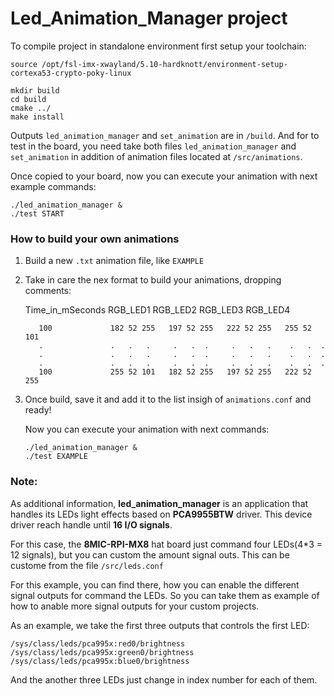 # Led_Animation_Manager project

To compile project in standalone environment first setup your toolchain:

```
source /opt/fsl-imx-xwayland/5.10-hardknott/environment-setup-cortexa53-crypto-poky-linux
```


```
mkdir build
cd build
cmake ../
make install
```
Outputs `led_animation_manager` and `set_animation` are in `/build`. And for to test in the board, you need take both files `led_animation_manager` and `set_animation` in addition of animation files located at `/src/animations`.

Once copied to your board, now you can execute your animation with next example commands:

    ./led_animation_manager &
    ./test START


### How to build your own animations
1. Build a new `.txt` animation file, like `EXAMPLE`
2. Take in care the nex format to build your animations, dropping comments:
    
     Time_in_mSeconds   RGB_LED1     RGB_LED2     RGB_LED3     RGB_LED4   
     ```
        100             182 52 255   197 52 255   222 52 255   255 52 101
        .               .   .   .     .   .  .     .   .   .    .   .  .
        .               .   .   .     .   .  .     .   .   .    .   .  .
        .               .   .   .     .   .  .     .   .   .    .   .  .
        100             255 52 101   182 52 255   197 52 255   222 52 255
    ```
3. Once build, save it and add it to the list insigh of `animations.conf` and ready!
    
    Now you can execute your animation with next commands:
    
    ```
    ./led_animation_manager &
    ./test EXAMPLE
    ```
### Note:

As additional information, **led_animation_manager** is an application that handles its LEDs light effects based on **PCA9955BTW** driver. This device driver reach handle until **16 I/O signals**.

For this case, the **8MIC-RPI-MX8** hat board just command four LEDs(4*3 = 12 signals), but you can custom the amount signal outs. This can be custome from the file `/src/leds.conf`

For this example, you can find there, how you can enable the different signal outputs for command the LEDs. So you can take them as example of how to anable more signal outputs for your custom projects. 

As an example, we take the first three outputs that controls the first LED:
```
/sys/class/leds/pca995x:red0/brightness
/sys/class/leds/pca995x:green0/brightness
/sys/class/leds/pca995x:blue0/brightness
```
And the another three LEDs just change in index number for each of them.
